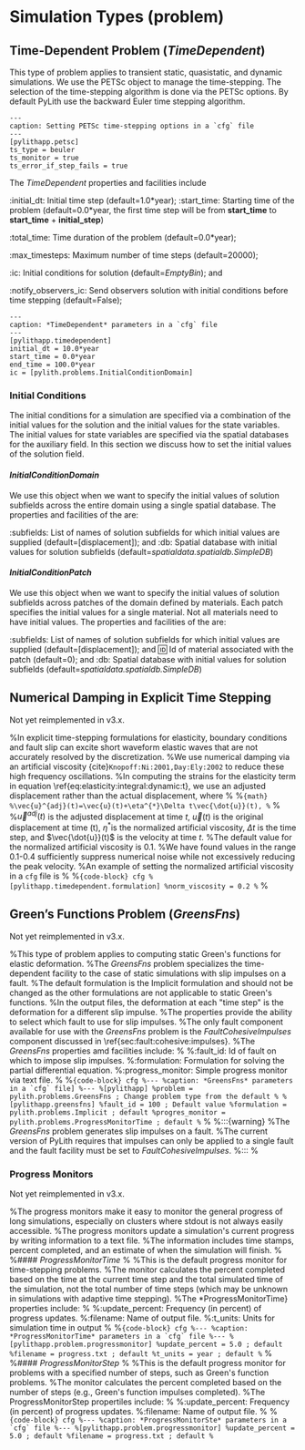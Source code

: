# Simulation Types (**problem**)

## Time-Dependent Problem (*TimeDependent*)

This type of problem applies to transient static, quasistatic, and dynamic simulations.
We use the PETSc object to manage the time-stepping.
The selection of the time-stepping algorithm is done via the PETSc options.
By default PyLith use the backward Euler time stepping algorithm.

```{code-block} cfg
---
caption: Setting PETSc time-stepping options in a `cfg` file
---
[pylithapp.petsc]
ts_type = beuler
ts_monitor = true
ts_error_if_step_fails = true
```

The *TimeDependent* properties and facilities include

:initial_dt: Initial time step (default=1.0*year);
:start_time: Starting time of the problem (default=0.0\*year, the first time step will be from **start_time** to **start_time** + **initial_step**)

:total_time: Time duration of the problem (default=0.0*year);

:max_timesteps: Maximum number of time steps (default=20000);

:ic: Initial conditions for solution (default=*EmptyBin*); and

:notify_observers_ic: Send observers solution with initial conditions before time stepping (default=False);

```{code-block} cfg
---
caption: *TimeDependent* parameters in a `cfg` file
---
[pylithapp.timedependent]
initial_dt = 10.0*year
start_time = 0.0*year
end_time = 100.0*year
ic = [pylith.problems.InitialConditionDomain]
```

### Initial Conditions

The initial conditions for a simulation are specified via a combination of the initial values for the solution and the initial values for the state variables.
The initial values for state variables are specified via the spatial databases for the auxiliary field.
In this section we discuss how to set the initial values of the solution field.

#### *InitialConditionDomain*

We use this object when we want to specify the initial values of solution subfields across the entire domain using a single spatial database.
The properties and facilities of the are:

:subfields: List of names of solution subfields for which initial values are supplied (default=[displacement]); and
:db: Spatial database with initial values for solution subfields (default=*spatialdata.spatialdb.SimpleDB*)

#### *InitialConditionPatch*

We use this object when we want to specify the initial values of solution subfields across patches of the domain defined by materials.
Each patch specifies the initial values for a single material.
Not all materials need to have initial values.
The properties and facilities of the are:

:subfields: List of names of solution subfields for which initial values are supplied (default=[displacement]); and
:id: Id of material associated with the patch (default=0); and
:db: Spatial database with initial values for solution subfields (default=*spatialdata.spatialdb.SimpleDB*)

## Numerical Damping in Explicit Time Stepping

Not yet reimplemented in v3.x.

%In explicit time-stepping formulations for elasticity, boundary conditions and fault slip can excite short waveform elastic waves that are not accurately resolved by the discretization.
%We use numerical damping via an artificial viscosity {cite}`Knopoff:Ni:2001,Day:Ely:2002` to reduce these high frequency oscillations.
%In computing the strains for the elasticity term in equation \ref{eq:elasticity:integral:dynamic:t}, we use an adjusted displacement rather than the actual displacement, where
%
%```{math}
%\vec{u}^{adj}(t)=\vec{u}(t)+\eta^{*}\Delta t\vec{\dot{u}}(t),
%```
%
%$\vec{u}^{adj}(t)$ is the adjusted displacement at time $t$, $\vec{u}(t)$ is the original displacement at time (t), $\eta^{*}$is the normalized artificial viscosity, $\Delta t$ is the time step, and $\vec{\dot{u}}(t)$ is the velocity at time $t$.
%The default value for the normalized artificial viscosity is 0.1.
%We have found values in the range 0.1-0.4 sufficiently suppress numerical noise while not excessively reducing the peak velocity.
%An example of setting the normalized artificial viscosity in a `cfg` file is
%
%```{code-block} cfg
%[pylithapp.timedependent.formulation]
%norm_viscosity = 0.2
%```
%
## Green&rsquo;s Functions Problem (*GreensFns*)

Not yet reimplemented in v3.x.

%This type of problem applies to computing static Green's functions for elastic deformation.
%The *GreensFns* problem specializes the time-dependent facility to the case of static simulations with slip impulses on a fault.
%The default formulation is the Implicit formulation and should not be changed as the other formulations are not applicable to static Green's functions.
%In the output files, the deformation at each "time step" is the deformation for a different slip impulse.
%The properties provide the ability to select which fault to use for slip impulses.
%The only fault component available for use with the *GreensFns* problem is the *FaultCohesiveImpulses* component discussed in \ref{sec:fault:cohesive:impulses}.
%The *GreensFns* properties amd facilities include:
%
%:fault_id: Id of fault on which to impose slip impulses.
%:formulation: Formulation for solving the partial differential equation.
%:progress_monitor: Simple progress monitor via text file.
%
%```{code-block} cfg
%---
%caption: *GreensFns* parameters in a `cfg` file]
%---
%[pylithapp]
%problem = pylith.problems.GreensFns ; Change problem type from the default
%
%[pylithapp.greensfns]
%fault_id = 100 ; Default value
%formulation = pylith.problems.Implicit ; default
%progres_monitor = pylith.problems.ProgressMonitorTime ; default
%```
%
%:::{warning}
%The *GreensFns* problem generates slip impulses on a fault.
%The current version of PyLith requires that impulses can only be applied to a single fault and the fault facility must be set to *FaultCohesiveImpulses*.
%:::
%
### Progress Monitors

Not yet reimplemented in v3.x.

%The progress monitors make it easy to monitor the general progress of long simulations, especially on clusters where stdout is not always easily accessible.
%The progress monitors update a simulation's current progress by writing information to a text file.
%The information includes time stamps, percent completed, and an estimate of when the simulation will finish.
%
%#### *ProgressMonitorTime*
%
%This is the default progress monitor for time-stepping problems.
%The monitor calculates the percent completed based on the time at the current time step and the total simulated time of the simulation, not the total number of time steps (which may be unknown in simulations with adaptive time stepping).
%The *ProgressMonitorTime} properties include:
%
%:update_percent: Frequency (in percent) of progress updates.
%:filename: Name of output file.
%:t_units: Units for simulation time in output
%
%```{code-block} cfg
%---
%caption: *ProgressMonitorTime* parameters in a `cfg` file
%---
%[pylithapp.problem.progressmonitor]
%update_percent = 5.0 ; default
%filename = progress.txt ; default
%t_units = year ; default
%```
%
%#### *ProgressMonitorStep*
%
%This is the default progress monitor for problems with a specified number of steps, such as Green's function problems.
%The monitor calculates the percent completed based on the number of steps (e.g., Green's function impulses completed).
%The ProgressMonitorStep propertiles include:
%
%:update_percent: Frequency (in percent) of progress updates.
%:filename: Name of output file.
%
%```{code-block} cfg
%---
%caption: *ProgressMonitorSte* parameters in a `cfg` file
%---
%[pylithapp.problem.progressmonitor]
%update_percent = 5.0 ; default
%filename = progress.txt ; default
%```
